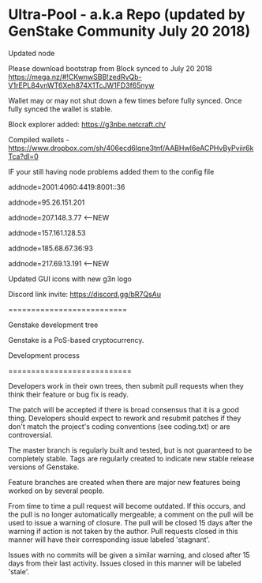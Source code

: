 Ultra-Pool - a.k.a Repo (updated by GenStake Community July 20 2018)
==========================
Updated node

Please download bootstrap from Block synced to July 20 2018 https://mega.nz/#!CKwnwSBB!zedRvQb-V1rEPL84vnWT6Xeh874X1TcJW1FD3f65nyw

Wallet may or may not shut down a few times before fully synced. Once fully synced the wallet is stable.

Block explorer added: https://g3nbe.netcraft.ch/

Compiled wallets - https://www.dropbox.com/sh/406ecd6lqne3tnf/AABHwI6eACPHvByPviir6kTca?dl=0

IF your still having node problems added them to the config file

addnode=2001:4060:4419:8001::36

addnode=95.26.151.201

addnode=207.148.3.77   <--NEW

addnode=157.161.128.53

addnode=185.68.67.36:93

addnode=217.69.13.191  <--NEW

Updated GUI icons with new g3n logo

Discord link invite: https://discord.gg/bR7QsAu

==========================

Genstake development tree

Genstake is a PoS-based cryptocurrency.

Development process

===========================

Developers work in their own trees, then submit pull requests when
they think their feature or bug fix is ready.

The patch will be accepted if there is broad consensus that it is a
good thing.  Developers should expect to rework and resubmit patches
if they don't match the project's coding conventions (see coding.txt)
or are controversial.

The master branch is regularly built and tested, but is not guaranteed
to be completely stable. Tags are regularly created to indicate new
stable release versions of Genstake.

Feature branches are created when there are major new features being
worked on by several people.

From time to time a pull request will become outdated. If this occurs, and
the pull is no longer automatically mergeable; a comment on the pull will
be used to issue a warning of closure. The pull will be closed 15 days
after the warning if action is not taken by the author. Pull requests closed
in this manner will have their corresponding issue labeled 'stagnant'.

Issues with no commits will be given a similar warning, and closed after
15 days from their last activity. Issues closed in this manner will be 
labeled 'stale'.
